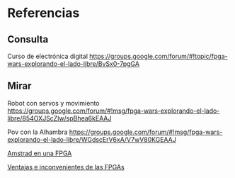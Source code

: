 # Referencias

## Consulta

Curso de electrónica digital https://groups.google.com/forum/#!topic/fpga-wars-explorando-el-lado-libre/BvSx0-7pgGA

## Mirar

Robot con servos y movimiento https://groups.google.com/forum/#!msg/fpga-wars-explorando-el-lado-libre/854OXJScZlw/spBhea6kEAAJ

Pov con la Alhambra https://groups.google.com/forum/#!msg/fpga-wars-explorando-el-lado-libre/WGdscErV6xA/V7wV80KGEAAJ

[Amstrad en una FPGA](http://hackaday.com/2017/01/06/amstrad-on-an-fpga/)

[Ventajas e inconvenientes de las FPGAs](http://drmaker.es/no-lo-podras-creer-5-ventajas-9-desventajas-las-fpga/)
